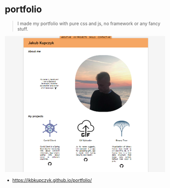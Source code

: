 # portfolio

> I made my portfolio with pure css and js, no framework or any fancy stuff.

![](https://github.com/jkbkupczyk/portfolio/blob/main/img/project/read.PNG)

+ https://jkbkupczyk.github.io/portfolio/
